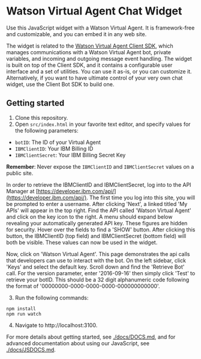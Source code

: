 # Watson Virtual Agent Chat Widget

Use this JavaScript widget with a Watson Virtual Agent. It is framework-free and customizable, and you can embed it in any web site.

The widget is related to the [Watson Virtual Agent Client SDK](https://github.com/watson-virtual-agents/client-sdk), which manages communications with a Watson Virtual Agent bot, private variables, and incoming and outgoing message event handling. The widget is built on top of the Client SDK, and it contains a configurable user interface and a set of utilities. You can use it as-is, or you can customize it. Alternatively, if you want to have ultimate control of your very own chat widget, use the Client Bot SDK to build one.

## Getting started

1. Clone this repository.
2. Open `src/index.html` in your favorite text editor, and specify values for the following parameters:

* `botID`: The ID of your Virtual Agent
* `IBMClientID`: Your IBM Billing ID
* `IBMClientSecret`: Your IBM Billing Secret Key

**Remember**: Never expose the `IBMClientID` and `IBMClientSecret` values on a public site.

In order to retrieve the IBMClientID and IBMClientSecret, log into to the API Manager at [https://developer.ibm.com/api/](https://developer.ibm.com/api/). The first time you log into this site, you will be prompted to enter a username. After clicking 'Next',  a linked titled 'My APIs' will appear in the top right. Find the API called 'Watson Virtual Agent' and click on the key icon to the right. A menu should expand below revealing your automatically generated API key. These figures are hidden for security. Hover over the fields to find a 'SHOW' button. After clicking this button, the IBMClientID (top field) and IBMClientSecret (bottom field) will both be visible. These values can now be used in the widget.

Now, click on 'Watson Virtual Agent'. This page demonstrates the api calls that developers can use to interact with the bot. On the left sidebar, click 'Keys' and select the default key. Scroll down and find the 'Retrieve Bot' call. For the version parameter, enter '2016-09-16' then simply click 'Test' to retrieve your botID. This should be a 32 digit alphanumeric code following the format of '00000000-0000-0000-0000-000000000000'.

3. Run the following commands:

```console
npm install
npm run watch
```

4. Navigate to http://localhost:3100.

For more details about getting started, see [./docs/DOCS.md](./docs/DOCS.md), and for advanced documentation about using our JavaScript, see [./docs/JSDOCS.md](./docs/JSDOCS.md).
